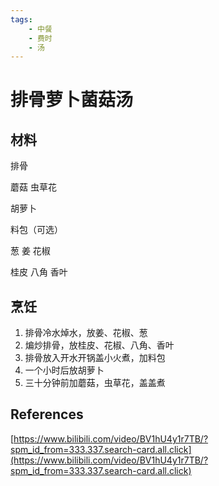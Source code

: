 ```yaml
---
tags:
    - 中餐
    - 费时
    - 汤
---
```


# 排骨萝卜菌菇汤

<!-- Cuisines: Chinese (../Cuisines%202683acb9145881339d1be323309a78c0/Chinese%202683acb91458817fb329d1f2c85165bf.md)
Course: Soup
Total Mins: 120
Ingredients: 排骨 (../Ingredients%202683acb9145881b09f9ff03510a614b3/%E6%8E%92%E9%AA%A8%202693acb914588083866fe7ddddd75b1d.md)
Related Skills & Techniques: 焯水 (../Skills%20&%20Techniques%202683acb914588042ac19dafb6837ab4c/%E7%84%AF%E6%B0%B4%202693acb9145880768281c63930d05c2f.md)
Status: Trying out

[https://www.notion.so](https://www.notion.so) -->

## 材料

排骨

蘑菇 虫草花

胡萝卜

料包（可选）

葱 姜 花椒

桂皮 八角 香叶

## 烹饪

1. 排骨冷水焯水，放姜、花椒、葱
2. 煸炒排骨，放桂皮、花椒、八角、香叶
3. 排骨放入开水开锅盖小火煮，加料包
4. 一个小时后放胡萝卜
5. 三十分钟前加蘑菇，虫草花，盖盖煮

## References

[https://www.bilibili.com/video/BV1hU4y1r7TB/?spm_id_from=333.337.search-card.all.click](https://www.bilibili.com/video/BV1hU4y1r7TB/?spm_id_from=333.337.search-card.all.click)